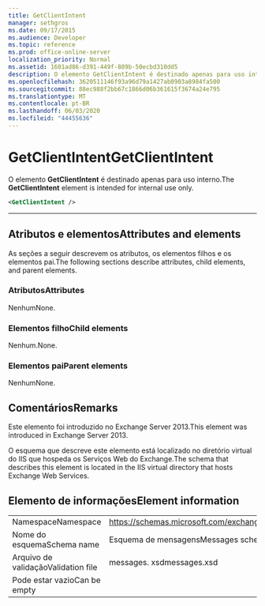 ```yaml
---
title: GetClientIntent
manager: sethgros
ms.date: 09/17/2015
ms.audience: Developer
ms.topic: reference
ms.prod: office-online-server
localization_priority: Normal
ms.assetid: 1601ad86-d391-449f-889b-50ecbd310dd5
description: O elemento GetClientIntent é destinado apenas para uso interno.
ms.openlocfilehash: 3620511146f93a96d79a1427ab0903a8984fa500
ms.sourcegitcommit: 88ec988f2bb67c1866d06b361615f3674a24e795
ms.translationtype: MT
ms.contentlocale: pt-BR
ms.lasthandoff: 06/03/2020
ms.locfileid: "44455636"
---
```

# <a name="getclientintent"></a><span data-ttu-id="583d1-103">GetClientIntent</span><span class="sxs-lookup"><span data-stu-id="583d1-103">GetClientIntent</span></span>

<span data-ttu-id="583d1-104">O elemento **GetClientIntent** é destinado apenas para uso interno.</span><span class="sxs-lookup"><span data-stu-id="583d1-104">The **GetClientIntent** element is intended for internal use only.</span></span> 
  
```XML
<GetClientIntent />
```

 ****
## <a name="attributes-and-elements"></a><span data-ttu-id="583d1-105">Atributos e elementos</span><span class="sxs-lookup"><span data-stu-id="583d1-105">Attributes and elements</span></span>

<span data-ttu-id="583d1-106">As seções a seguir descrevem os atributos, os elementos filhos e os elementos pai.</span><span class="sxs-lookup"><span data-stu-id="583d1-106">The following sections describe attributes, child elements, and parent elements.</span></span>
  
### <a name="attributes"></a><span data-ttu-id="583d1-107">Atributos</span><span class="sxs-lookup"><span data-stu-id="583d1-107">Attributes</span></span>

<span data-ttu-id="583d1-108">Nenhum</span><span class="sxs-lookup"><span data-stu-id="583d1-108">None.</span></span>
  
### <a name="child-elements"></a><span data-ttu-id="583d1-109">Elementos filho</span><span class="sxs-lookup"><span data-stu-id="583d1-109">Child elements</span></span>

<span data-ttu-id="583d1-110">Nenhum.</span><span class="sxs-lookup"><span data-stu-id="583d1-110">None.</span></span>
  
### <a name="parent-elements"></a><span data-ttu-id="583d1-111">Elementos pai</span><span class="sxs-lookup"><span data-stu-id="583d1-111">Parent elements</span></span>

<span data-ttu-id="583d1-112">Nenhum</span><span class="sxs-lookup"><span data-stu-id="583d1-112">None.</span></span>
  
## <a name="remarks"></a><span data-ttu-id="583d1-113">Comentários</span><span class="sxs-lookup"><span data-stu-id="583d1-113">Remarks</span></span>

<span data-ttu-id="583d1-114">Este elemento foi introduzido no Exchange Server 2013.</span><span class="sxs-lookup"><span data-stu-id="583d1-114">This element was introduced in Exchange Server 2013.</span></span>
  
<span data-ttu-id="583d1-115">O esquema que descreve este elemento está localizado no diretório virtual do IIS que hospeda os Serviços Web do Exchange.</span><span class="sxs-lookup"><span data-stu-id="583d1-115">The schema that describes this element is located in the IIS virtual directory that hosts Exchange Web Services.</span></span>
  
## <a name="element-information"></a><span data-ttu-id="583d1-116">Elemento de informações</span><span class="sxs-lookup"><span data-stu-id="583d1-116">Element information</span></span>

|||
|:-----|:-----|
|<span data-ttu-id="583d1-117">Namespace</span><span class="sxs-lookup"><span data-stu-id="583d1-117">Namespace</span></span>  <br/> |https://schemas.microsoft.com/exchange/services/2006/messages  <br/> |
|<span data-ttu-id="583d1-118">Nome do esquema</span><span class="sxs-lookup"><span data-stu-id="583d1-118">Schema name</span></span>  <br/> |<span data-ttu-id="583d1-119">Esquema de mensagens</span><span class="sxs-lookup"><span data-stu-id="583d1-119">Messages schema</span></span>  <br/> |
|<span data-ttu-id="583d1-120">Arquivo de validação</span><span class="sxs-lookup"><span data-stu-id="583d1-120">Validation file</span></span>  <br/> |<span data-ttu-id="583d1-121">messages. xsd</span><span class="sxs-lookup"><span data-stu-id="583d1-121">messages.xsd</span></span>  <br/> |
|<span data-ttu-id="583d1-122">Pode estar vazio</span><span class="sxs-lookup"><span data-stu-id="583d1-122">Can be empty</span></span>  <br/> ||
   

